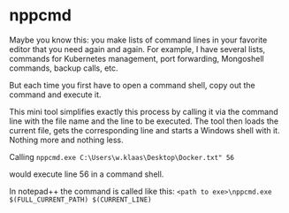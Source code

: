# nppcmd
Maybe you know this: you make lists of command lines in your favorite editor that you need again and again. For example, I have several lists, commands for Kubernetes management, port forwarding, Mongoshell commands, backup calls, etc.

But each time you first have to open a command shell, copy out the command and execute it.

This mini tool simplifies exactly this process by calling it via the command line with the file name and the line to be executed. The tool then loads the current file, gets the corresponding line and starts a Windows shell with it. Nothing more and nothing less.

Calling `nppcmd.exe C:\Users\w.klaas\Desktop\Docker.txt" 56`

would execute line 56 in a command shell.

In notepad++ the command is called like this: `<path to exe>\nppcmd.exe $(FULL_CURRENT_PATH) $(CURRENT_LINE)`
